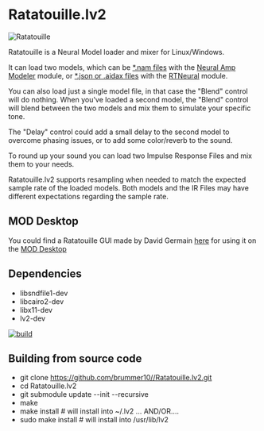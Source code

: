 # Ratatouille.lv2

![Ratatouille](https://github.com/brummer10/Ratatouille.lv2/blob/main/Ratatouille.png?raw=true)

Ratatouille is a Neural Model loader and mixer for Linux/Windows.

It can load two models, which can be [*.nam files](https://tonehunt.org/all) with the
[Neural Amp Modeler](https://github.com/sdatkinson/NeuralAmpModelerCore) module, or 
[*.json or .aidax files](https://cloud.aida-x.cc/all) with the 
[RTNeural](https://github.com/jatinchowdhury18/RTNeural) module.

You can also load just a single model file, in that case the "Blend" control will do nothing.
When you've loaded a second model, the "Blend" control will blend between the two models and
mix them to simulate your specific tone.

The "Delay" control could add a small delay to the second model to overcome phasing issues,
or to add some color/reverb to the sound. 

To round up your sound you can load two Impulse Response Files and mix them to your needs.

Ratatouille.lv2 supports resampling when needed to match the expected sample rate of the 
loaded models. Both models and the IR Files may have different expectations regarding the sample rate.

## MOD Desktop
You could find a Ratatouille GUI made by David Germain [here](https://github.com/Riebeck-one/ratatouille-modgui)
for using it on the [MOD Desktop](https://github.com/moddevices/mod-desktop)


## Dependencies

- libsndfile1-dev
- libcairo2-dev
- libx11-dev
- lv2-dev

[![build](https://github.com/brummer10/Ratatouille.lv2/actions/workflows/build.yml/badge.svg)](https://github.com/brummer10/Ratatouille.lv2/actions/workflows/build.yml)

## Building from source code

- git clone https://github.com/brummer10//Ratatouille.lv2.git
- cd Ratatouille.lv2
- git submodule update --init --recursive
- make
- make install # will install into ~/.lv2 ... AND/OR....
- sudo make install # will install into /usr/lib/lv2

